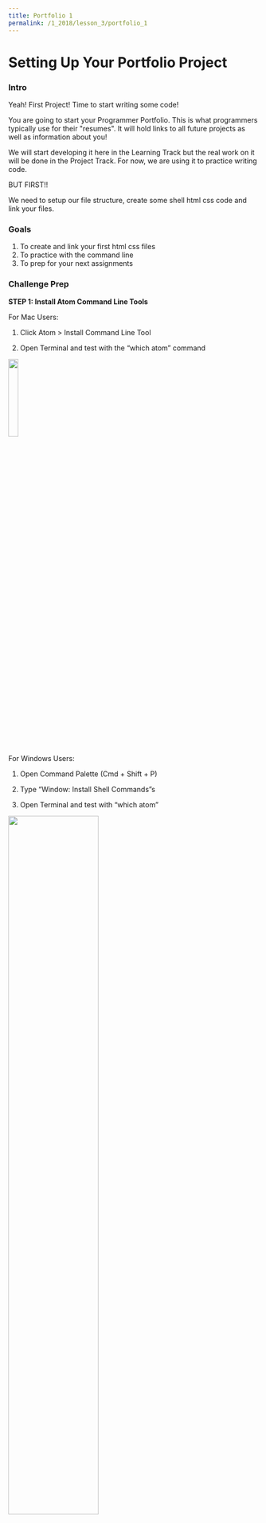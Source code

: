 ```yaml
---
title: Portfolio 1
permalink: /1_2018/lesson_3/portfolio_1
---
```


# Setting Up Your Portfolio Project

### Intro
Yeah! First Project! Time to start writing some code!

You are going to start your Programmer Portfolio. This is what programmers typically use for their "resumes". It will hold links to all future projects as well as information about you!

We will start developing it here in the Learning Track but the real work on it will be done in the Project Track. For now, we are using it to practice writing code.

BUT FIRST!!

We need to setup our file structure, create some shell html css code and link your files.

### Goals
1. To create and link your first html css files
2. To practice with the command line
3. To prep for your next assignments

### Challenge Prep

**STEP 1: Install Atom Command Line Tools**

For Mac Users:

1. Click Atom > Install Command Line Tool

2. Open Terminal and test with the “which atom” command

<img width="20%" style="display:block;" src="images/atom_install_mac.png" />

For Windows Users:

1. Open Command Palette (Cmd + Shift + P)

2. Type “Window: Install Shell Commands”s

3. Open Terminal and test with “which atom”

<img width="60%" style="display:block;" src="images/atom_install_windows.png" />



**STEP 2: Watch a Brief Atom Text Edit Demo**

(done in class)



#### Challenge 1: Create your HTML and CSS file.

For this challenge you are going to use your command line. Remember these commands?
```
cd <path>
mkdir <folder-name>
touch <file-name>
```
Good! because today we are going to use them!

We are going to create the below file structure.
```
CoderGirl/
    portfolio_project/
        images/
            (empty for now)

        index.html
        main.css
```


**STEP 1**  
Open your terminal. Make sure you are in your home directory (ie. Users/<user-name>). We are going to create a folder (aka directory) here to keep all your CoderGirl Projects.

**STEP 2**   
Use your command line and the `mkdir` command to create a new directory for your projects (I would probably call it "Projects" or "CoderGirl" but whatever works for you!).

>Remember when naming directories or files it is best to not use spaces because they look real weird in path names.

**STEP 3**  
Now move _into_ that new directory that you just created with the `cd` command. Create a new directory _here_ for your just the code to your portfolio project. Recommend Name: "portfolio_project"

**STEP 4**  
Now move _into_ that project directory with the `cd` command. so now if you do a `pwd` the file path printed below should look something like this but with the file names you used:  
`Users/<username>/CoderGirl/portfolio_project`

**STEP 5**  
Create File Structure (all within your terminal).

Use the `touch` command to create the following files:
`index.html`
`main.css`

Then create one more directory with the `mkdir` command named
`images`.

Your file structure should now look like this:
```
CoderGirl/
    portfolio_project/
        images/
            (empty for now)

        index.html
        main.css
```

**STEP 6**

Open your project directory with Atom.

Since we install the command line tools already, we can open our project with atom from the command line! yeah!

To do that we are going to use the atom command:
```
atom <path-to-thing-you-want-to-open>
```

If I'm in the project directory (like if my `pwd` command prints something like this `Users/<username>/CoderGirl/portfolio_project`)...  
then I can use the command `atom .` where the dot indicates I want to open the directory I am in.

If I was in the CoderGirl directory I would use the command `atom portfolio_project` to open  the project directory.
Make sense? iIf confused ask a mentor :)

**STEP 7**

Copy and paste your starting HTML and CSS.  

_note: this is common practice in web development, starting with some html shell code._


HTML
```

<!DOCTYPE html>
<html>
  <head>
    <title>Your Name</title>
    <link rel="stylesheet" type="text/css" href="styles/main.css">
    <meta content="width=device-width,maximum-scale=1.0,initial-scale=1.0,minimum-scale=1.0,user-scalable=yes" name="viewport">
  </head>

  <body>
    <div class='header'>
      <h1>Your Name</h1>
      <h2>Your Tagline</h2>
    </div>

    <div class='content'>
      <img src="images/thumbnail.png" alt="Your Github Username" class="thumbnail">
      <p>
        Who are you? What are you interested in? What are you doing to learn to code?
      </p>
    </div>
  </body>
</html>

```

CSS
```
body {
  background-color: #eeeeee;
  color: #030303;
  margin: 0;
  padding: 0;
}

.header {
  padding: 15px;
}

.content {
  background-color: #030303;
  color: #eeeeee;
  padding: 15px;
}

p {
  margin: 0 15px;
}
```

#### Challenge 2: Update the HTML

**STEP 1** Update All Text, including your name, tagline and a little description of yourself.

**STEP 2** Replace the Thumbnail Picture, with a picture of yourself.

**STEP 3** Change the colors of the site to match your preferences :)

That’s it for now! You will be coming back to this project to keep practicing what you have been learning.
